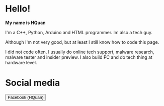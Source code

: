 <!DOCTYPE html>
<html>
  <!-- how to add title lol -->
  <body>
  <div>
    <h1> Hello! </h1>
  </div>
    
  <div>
    <b> My name is HQuan </b>
  </div>
   
  <div>
    <p> I'm a C++, Python, Arduino and HTML programmer. Im also a tech guy. </p>
  </div>
    
  <div>
    <p> Although I'm not very good, but at least I still know how to code this page. </p>
  </div>
    
   <div>
    <p> I did not code often. I usually do online tech support, malware research, malware tester and insider preview. I also build PC and do tech thing at hardware level. </p>
  </div>
    
   <div>
    <h1> Social media </h1>
  </div>
    
   <div>
       <a href="https://www.facebook.com/quan.hedwig/">
    <button>Facebook (HQuan)</button>
  </a> 
     
  </div>
    
    
  </body>
  </html>
  
  <!-- I don't know CSS and Java lol -->
   
